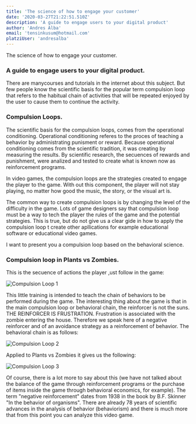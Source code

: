```yaml
---
title: 'The science of how to engage your customer'
date: '2020-03-27T21:22:51.510Z'
description: 'A guide to engage users to your digital product'
author: 'Andres Alba'
email: 'tensinkusum@hotmail.com'
platziUser: 'andresalba'
---
```


The science of how to engage your customer. 

### A guide to engage users to your digital product.     

There are manycourses and tutorials in the internet about this subject. But few people know the scientific basis for the popular term compulsion loop that refers to the habitual chain of activities that will be repeated enjoyed by the user to cause them to continue the activity. 

### Compulsion Loops.  
      
The scientific basis for the compulsion loops, comes from the operational conditioning. Operational conditioning referes to the proces of teaching a behavior by administrating punisment or reward. Because operational conditioning comes from the scientific tradition, it was creating by measuring the results. By scientific research, the secuences of rewards and punishment, were analized and tested to create what is known now as reinforcement programs.

In video games, the compulsion loops are the strategies created to engage the player to the game. With out this component, the player will not stay playing, no matter how good the music, the story, or the visual art is.

The common way to create compulsion loops is by changing the level of the difficulty in the game. Lots of game designers say that compulsion loop must be a way to tech the player the rules of the game and the potential strategies. This is true, but do not give us a clear gide in how to apply the compulsion loop t create other apllications for example educational software or educational video games.

I want to present you a compulsion loop based on the behavioral science.

### Compulsion loop in Plants vs Zombies.      

This is the secuence of actions the player ,ust follow in the game:

![Compulsion Loop 1](https://i.postimg.cc/ZRSRJT4R/img1.jpg)

This little training is intended to teach the chain of behaviors to be performed during the game. The interesting thing about the game is that in the main compulsion loop or behavioral chain, the reinforcer is not the suns. THE REINFORCER IS FRUSTRATION. Frustration is associated with the zombie entering the house. Therefore we speak here of a negative reinforcer and of an avoidance strategy as a reinforcement of behavior. The behavioral chain is as follows: 

![Compulsion Loop 2](https://i.postimg.cc/638yHHWV/img2.jpg)

Applied to Plants vs Zombies it gives us the following:

![Compulsion Loop 3](https://i.postimg.cc/FHKmgYs3/img3.jpg)

Of course, there is a lot more to say about this (we have not talked about the balance of the game through reinforcement programs or the purchase of items inside the game through behavioral economics, for example). The term "negative reinforcement" dates from 1938 in the book by B.F. Skinner "In the behavior of organisms". There are already 78 years of scientific advances in the analysis of behavior (behaviorism) and there is much more that from this point you can analyze this video game.
